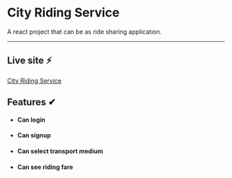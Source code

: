 # City Riding Service 

A react project that can be as ride sharing application.

---
## Live site ⚡

[City Riding Service](https://city-riding-service.web.app/)

## Features ✔

- #### Can login


- #### Can signup


- #### Can select transport medium


- #### Can see riding fare


##
